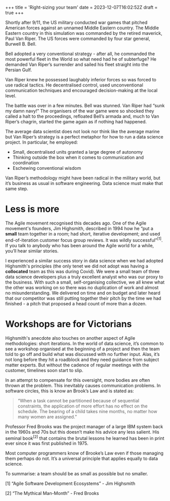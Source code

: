 +++
title = 'Right-sizing your team'
date = 2023-12-07T16:02:52Z
draft = true
+++

Shortly after 9/11, the US military conducted war games that pitched American forces against an unnamed Middle Eastern country. The Middle Eastern country in this simulation was commanded by the retired maverick, Paul Van Riper. The US forces were commanded by four star general, Burwell B. Bell. 

Bell adopted a very conventional strategy - after all, he commanded the most powerful fleet in the World so what need had he of subterfuge? He demanded Van Riper’s surrender and sailed his fleet straight into the Persian Gulf.

Van Riper knew he possessed laughably inferior forces so was forced to use radical tactics. He decentralised control, used unconventional communication techniques and encouraged decision-making at the local level.

The battle was over in a few minutes. Bell was stunned. Van Riper had “sunk my damn navy!” The organisers of the war game were so shocked they called a halt to the proceedings, refloated Bell’s armada and, much to Van Riper’s chagrin, started the game again as if nothing had happened.

The average data scientist does not look nor think like the average marine but Van Riper’s strategy is a perfect metaphor for how to run a data science project. In particular, he employed:

- Small, decentralised units granted a large degree of autonomy
- Thinking outside the box when it comes to communication and coordination
- Eschewing conventional wisdom 

Van Riper’s methodology might have been radical in the military world, but it’s business as usual in software engineering. Data science must make that same step.

# Less is more

The Agile movement recognised this decades ago. One of the Agile movement's founders, Jim Highsmith, described in 1994 how he “put a **small** team together in a room; had short, iterative development; and used end-of-iteration customer focus group reviews. It was wildly successful”<sup>[1]</sup>. If you talk to anybody who has been around the Agile world for a while, you’ll hear similar stories.

I experienced a similar success story in data science when we had adopted Highsmith's principles (the only tenet we did not adopt was having a **collocated** team as this was during Covid). We were a small team of three data science developers plus a truly excellent analyst who was our proxy to the business. With such a small, self-organising collective, we all knew what the other was working on so there was no duplication of work and almost no misunderstanding. We delivered on time and on budget and later heard that our competitor was still putting together their pitch by the time we had finished - a pitch that proposed a head count of more than a dozen.

# Workshops are for Victorians

Highsmith's anecdote also touches on another aspect of Agile methodologies: short iterations. In the world of data science, it’s common to see a workshop organised at the beginning of a project and then the team told to go off and build what was discussed with no further input. Alas, it’s not long before they hit a roadblock and they need guidance from subject matter experts. But without the cadence of regular meetings with the customer, timelines soon start to slip.

In an attempt to compensate for this oversight, more bodies are often thrown at the problem. This inevitably causes communication problems. In software circles, this is know an Brook’s Law and is stated as:

> “When a task cannot be partitioned because of sequential constraints, the application of more effort has no effect on the schedule. The bearing of a child takes nine months, no matter how many women are assigned.”

Professor Fred Brooks was the project manager of a large IBM system back in the 1960s and 70s but this doesn’t make his advice any less salient. His seminal book<sup>[2]</sup> that contains the brutal lessons he learned has been in print ever since it was first published in 1975. 

Most computer programmers know of Brooke’s Law even if those managing them perhaps do not. It’s a universal principle that applies equally to data science. 

To summarise: a team should be as small as possible but no smaller. 


[1] “Agile Software Development Ecosystems” - Jim Highsmith 

[2] “The Mythical Man-Month” - Fred Brooks

